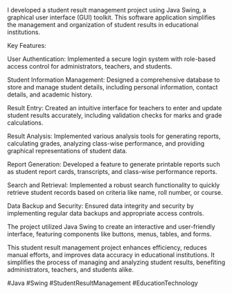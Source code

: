 I developed a student result management project using Java Swing, a graphical user interface (GUI) toolkit. This software application simplifies the management and organization of student results in educational institutions.

Key Features:

User Authentication: Implemented a secure login system with role-based access control for administrators, teachers, and students.

Student Information Management: Designed a comprehensive database to store and manage student details, including personal information, contact details, and academic history.

Result Entry: Created an intuitive interface for teachers to enter and update student results accurately, including validation checks for marks and grade calculations.

Result Analysis: Implemented various analysis tools for generating reports, calculating grades, analyzing class-wise performance, and providing graphical representations of student data.

Report Generation: Developed a feature to generate printable reports such as student report cards, transcripts, and class-wise performance reports.

Search and Retrieval: Implemented a robust search functionality to quickly retrieve student records based on criteria like name, roll number, or course.

Data Backup and Security: Ensured data integrity and security by implementing regular data backups and appropriate access controls.

The project utilized Java Swing to create an interactive and user-friendly interface, featuring components like buttons, menus, tables, and forms.

This student result management project enhances efficiency, reduces manual efforts, and improves data accuracy in educational institutions. It simplifies the process of managing and analyzing student results, benefiting administrators, teachers, and students alike.

#Java #Swing #StudentResultManagement #EducationTechnology
